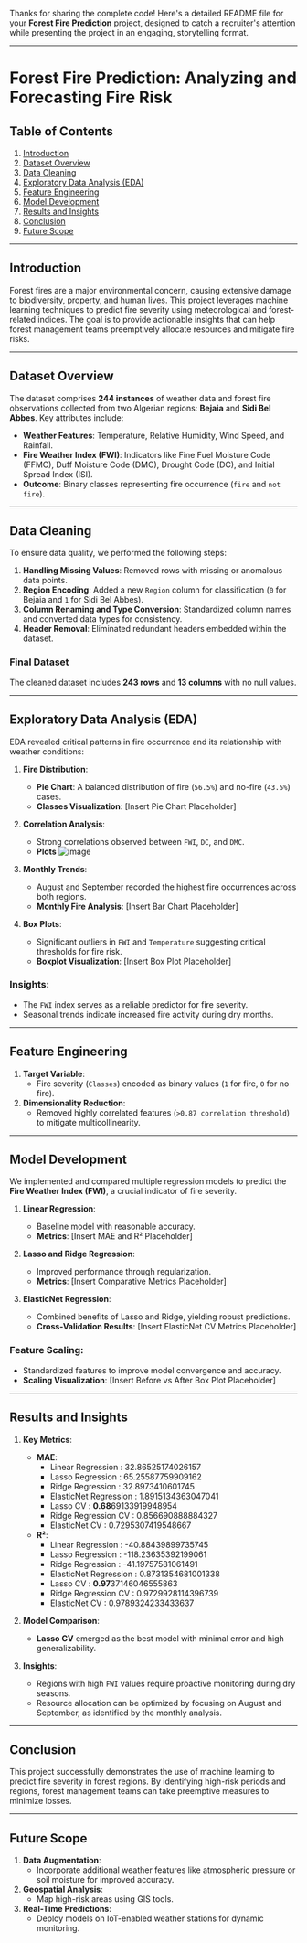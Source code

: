 Thanks for sharing the complete code! Here's a detailed README file for your **Forest Fire Prediction** project, designed to catch a recruiter's attention while presenting the project in an engaging, storytelling format.

---

# Forest Fire Prediction: Analyzing and Forecasting Fire Risk

## Table of Contents
1. [Introduction](#introduction)
2. [Dataset Overview](#dataset-overview)
3. [Data Cleaning](#data-cleaning)
4. [Exploratory Data Analysis (EDA)](#exploratory-data-analysis-eda)
5. [Feature Engineering](#feature-engineering)
6. [Model Development](#model-development)
7. [Results and Insights](#results-and-insights)
8. [Conclusion](#conclusion)
9. [Future Scope](#future-scope)

---

## Introduction
Forest fires are a major environmental concern, causing extensive damage to biodiversity, property, and human lives. This project leverages machine learning techniques to predict fire severity using meteorological and forest-related indices. The goal is to provide actionable insights that can help forest management teams preemptively allocate resources and mitigate fire risks.

---

## Dataset Overview
The dataset comprises **244 instances** of weather data and forest fire observations collected from two Algerian regions: **Bejaia** and **Sidi Bel Abbes**. Key attributes include:

- **Weather Features**: Temperature, Relative Humidity, Wind Speed, and Rainfall.
- **Fire Weather Index (FWI)**: Indicators like Fine Fuel Moisture Code (FFMC), Duff Moisture Code (DMC), Drought Code (DC), and Initial Spread Index (ISI).
- **Outcome**: Binary classes representing fire occurrence (`fire` and `not fire`).

---

## Data Cleaning
To ensure data quality, we performed the following steps:
1. **Handling Missing Values**: Removed rows with missing or anomalous data points.
2. **Region Encoding**: Added a new `Region` column for classification (`0` for Bejaia and `1` for Sidi Bel Abbes).
3. **Column Renaming and Type Conversion**: Standardized column names and converted data types for consistency.
4. **Header Removal**: Eliminated redundant headers embedded within the dataset.

### Final Dataset
The cleaned dataset includes **243 rows** and **13 columns** with no null values.

---

## Exploratory Data Analysis (EDA)
EDA revealed critical patterns in fire occurrence and its relationship with weather conditions:

1. **Fire Distribution**:
   - **Pie Chart**: A balanced distribution of fire (`56.5%`) and no-fire (`43.5%`) cases.
   - **Classes Visualization**: [Insert Pie Chart Placeholder]

2. **Correlation Analysis**:
   - Strong correlations observed between `FWI`, `DC`, and `DMC`.
   - **Plots** ![image]('https://github.com/saran1301/Algerian_Forest_Fire_Prediction/blob/cc816b3af747906bb15b5b231ceef1c3e4da4dfb/src/Visualisations/Correlation_Plots.png')

3. **Monthly Trends**:
   - August and September recorded the highest fire occurrences across both regions.
   - **Monthly Fire Analysis**: [Insert Bar Chart Placeholder]

4. **Box Plots**:
   - Significant outliers in `FWI` and `Temperature` suggesting critical thresholds for fire risk.
   - **Boxplot Visualization**: [Insert Box Plot Placeholder]

### Insights:
- The `FWI` index serves as a reliable predictor for fire severity.
- Seasonal trends indicate increased fire activity during dry months.

---

## Feature Engineering
1. **Target Variable**:
   - Fire severity (`Classes`) encoded as binary values (`1` for fire, `0` for no fire).
2. **Dimensionality Reduction**:
   - Removed highly correlated features (`>0.87 correlation threshold`) to mitigate multicollinearity.

---

## Model Development
We implemented and compared multiple regression models to predict the **Fire Weather Index (FWI)**, a crucial indicator of fire severity.

1. **Linear Regression**:
   - Baseline model with reasonable accuracy.
   - **Metrics**: [Insert MAE and R² Placeholder]

2. **Lasso and Ridge Regression**:
   - Improved performance through regularization.
   - **Metrics**: [Insert Comparative Metrics Placeholder]

3. **ElasticNet Regression**:
   - Combined benefits of Lasso and Ridge, yielding robust predictions.
   - **Cross-Validation Results**: [Insert ElasticNet CV Metrics Placeholder]

### Feature Scaling:
- Standardized features to improve model convergence and accuracy.
- **Scaling Visualization**: [Insert Before vs After Box Plot Placeholder]

---

## Results and Insights
1. **Key Metrics**:
   - **MAE**:
      - Linear Regression : 32.86525174026157
      - Lasso Regression : 65.25587759909162
      - Ridge Regression : 32.8973410601745
      - ElasticNet Regression : 1.8915134363047041
      - Lasso CV : **0.68**69133919948954
      - Ridge Regression CV : 0.856690888884327
      - ElasticNet CV : 0.7295307419548667
   - **R²**: 
      - Linear Regression : -40.88439899735745
      - Lasso Regression : -118.23635392199061
      - Ridge Regression : -41.19757581061491
      - ElasticNet Regression : 0.8731354681001338
      - Lasso CV : **0.97**37146046555863
      - Ridge Regression CV : 0.9729928114396739
      - ElasticNet CV : 0.9789324233433637
2. **Model Comparison**:
   - **Lasso CV** emerged as the best model with minimal error and high generalizability.

3. **Insights**:
   - Regions with high `FWI` values require proactive monitoring during dry seasons.
   - Resource allocation can be optimized by focusing on August and September, as identified by the monthly analysis.

---

## Conclusion
This project successfully demonstrates the use of machine learning to predict fire severity in forest regions. By identifying high-risk periods and regions, forest management teams can take preemptive measures to minimize losses.

---

## Future Scope
1. **Data Augmentation**:
   - Incorporate additional weather features like atmospheric pressure or soil moisture for improved accuracy.
2. **Geospatial Analysis**:
   - Map high-risk areas using GIS tools.
3. **Real-Time Predictions**:
   - Deploy models on IoT-enabled weather stations for dynamic monitoring.
